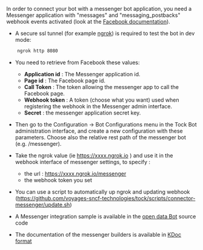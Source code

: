 In order to connect your bot with a messenger bot application, you need a Messenger application with "messages" and "messaging_postbacks" webhook events activated (look at the [Facebook documentation](https://developers.facebook.com/docs/messenger-platform/guides/quick-start)). 

* A secure ssl tunnel (for example [ngrok](https://ngrok.com/)) is required to test the bot in dev mode:

```sh 
    ngrok http 8080
``` 

* You need to retrieve from Facebook these values:

    * **Application id** : The Messenger application id.  
    * **Page id** : The Facebook page id.
    * **Call Token** : The token allowing the messenger app to call the Facebook page.
    * **Webhook token** : A token (choose what you want) used when registering the webhook in the Messenger admin interface.
    * **Secret** : the messenger application secret key.

* Then go to the Configuration -> Bot Configurations menu in the Tock Bot administration interface,
 and create a new configuration with these parameters. Choose also the relative rest path of the messenger bot (e.g. /messenger). 

* Take the ngrok value (ie  https://xxxx.ngrok.io ) and use it in the webhook interface of messenger settings, to specify :
   * the url : https://xxxx.ngrok.io/messenger
   * the webhook token you set
   
* You can use a script to automatically up ngrok and updating webhook (https://github.com/voyages-sncf-technologies/tock/scripts/connector-messenger/update.sh)

* A Messenger integration sample is available in the [open data Bot](https://github.com/voyages-sncf-technologies/tock-bot-open-data) source code

* The documentation of the messenger builders is available in [KDoc format](https://voyages-sncf-technologies.github.io/tock/dokka/tock/fr.vsct.tock.bot.connector.messenger/index.html)
